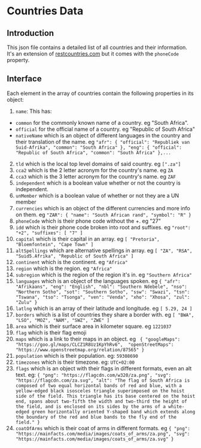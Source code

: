 # Countries Data

## Introduction

This json file contains a detailed list of all countries and their information. It's an extension of [restcountries.com]('https://restcountries.com') but it comes with the `phoneCode` property.

## Interface

Each element in the array of countries contain the following properties in its object:

1. `name`: This has:

-   `common` for the commonly known name of a country. eg "South Africa".
-   `official` for the official name of a country. eg "Republic of South Africa"
-   `nativeName` which is an object of different languages in the country and their translation of the name. eg `"afr": { "official": "Republiek van Suid-Afrika", "common": "South Africa" }, "eng": { "official": "Republic of South Africa", "common": "South Africa" },...`
2.   `tld` which is the local top level domains of said country. eg `[".za"]`
3.   `cca2` which is the 2 letter acronym for the country's name. eg `ZA`
4.   `cca3` which is the 3 letter acronym for the country's name. eg `ZAF`
5.   `independent` which is a boolean value whether or not the country is independent.
6.   `unMember` which is a boolean value of whether or not they are a UN member
7.   `currencies` which is an object of the different currencies and more info on them. eg `"ZAR": { "name": "South African rand", "symbol": "R" }`
8.   `phoneCode` which is their phone code without the +. eg "27"
9.   `idd` which is their phone code broken into root and suffixes. eg `"root": "+2", "suffixes": [ "7" ]`
10.   `capital` which is their capital in an array. eg `[ "Pretoria", "Bloemfontein", "Cape Town" ]`
11.   `altSpellings` which are alternative spellings in array. eg `[ "ZA", "RSA", "Suid5.Afrika", "Republic of South Africa" ]`
12.   `continent` which is the continent. eg `"Africa"`
13.   `region` which is the region. eg `"Africa"`
14.   `subregion` which is the region of the region it's in. eg `"Southern Africa"`
15.   `languages` which is an object of the languages spoken. eg `{ "afr": "Afrikaans", "eng": "English", "nbl": "Southern Ndebele", "nso": "Northern Sotho", "sot": "Southern Sotho", "ssw": "Swazi", "tsn": "Tswana", "tso": "Tsonga", "ven": "Venda", "xho": "Xhosa", "zul": "Zulu" }`
16.   `latlng` which is an array of their latitude and longitude. eg `[ 5.29, 24 ]`
17.   `borders` which is a list of countries they share a border with. eg `[ "BWA", "LSO", "MOZ", "NAM", "SWZ", "ZWE" ]`
18.   `area` which is their surface area in kilometer square. eg `1221037`
19.   `flag` which is their flag emoji
20.   `maps` which is a link to their maps in an object. eg ` { "googleMaps": "https://goo.gl/maps/CLCZ1R8Uz1KpYhRv6",  "openStreetMaps": "https://www.openstreetmap.org/relation/87565" }`
21.   `population` which is their population. eg: `59308690`
22.   `timezones` which is their timezone. eg: `UTC+02:00`
23.   `flags` which is an object with their flags in different formats, even an alt text. eg: `{ "png": "https://flagcdn.com/w320/za.png", "svg": "https://flagcdn.com/za.svg", "alt": "The flag of South Africa is composed of two equal horizontal bands of red and blue, with a yellow-edged black isosceles triangle superimposed on the hoist side of the field. This triangle has its base centered on the hoist end, spans about two-fifth the width and two-third the height of the field, and is enclosed on its sides by the arms of a white-edged green horizontally oriented Y-shaped band which extends along the boundary of the red and blue bands to the fly end of the field." }`
24.   `coatOfArms` which is their coat of arms in different formats. eg `{ "png": "https://mainfacts.com/media/images/coats_of_arms/za.png", "svg": "https://mainfacts.com/media/images/coats_of_arms/za.svg" }`
